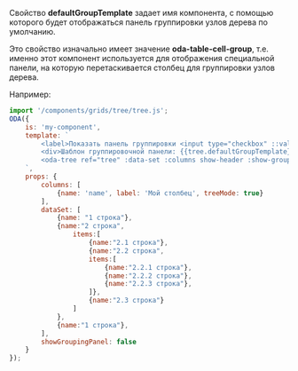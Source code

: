 Свойство **defaultGroupTemplate** задает имя компонента, с помощью которого будет отображаться панель группировки узлов дерева по умолчанию.

Это свойство изначально имеет значение **oda-table-cell-group**, т.е. именно этот компонент используется для отображения специальной панели, на которую перетаскивается столбец для группировки узлов дерева.

Например:

```javascript _run_line_edit_loadoda_[my-component.js]_h=220_
import '/components/grids/tree/tree.js';
ODA({
    is: 'my-component',
    template: `
        <label>Показать панель группировки <input type="checkbox" ::value="showGroupingPanel" ></label>
        <div>Шаблон группировочной панели: {{tree.defaultGroupTemplate}}</div>
        <oda-tree ref="tree" :data-set :columns show-header :show-grouping-panel></oda-tree>
    `,
    props: {
        columns: [
            {name: 'name', label: 'Мой столбец', treeMode: true}
        ],
        dataSet: [
            {name: "1 строка"},
            {name:"2 строка",
                items:[
                    {name:"2.1 строка"},
                    {name:"2.2 строка",
                    items:[
                        {name:"2.2.1 строка"},
                        {name:"2.2.2 строка"},
                        {name:"2.2.3 строка"},
                    ]},
                    {name:"2.3 строка"}
                ]
            },
            {name:"1 строка"},
        ],
        showGroupingPanel: false
    }
});
```
